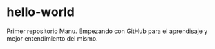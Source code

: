 # hello-world
Primer repositorio Manu.
Empezando con GitHub para el aprendisaje y mejor entendimiento del mismo.
